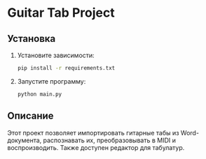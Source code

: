 # Guitar Tab Project

## Установка

1. Установите зависимости:
    ```bash
    pip install -r requirements.txt
    ```

2. Запустите программу:
    ```bash
    python main.py
    ```

## Описание

Этот проект позволяет импортировать гитарные табы из Word-документа, распознавать их, преобразовывать в MIDI и воспроизводить. Также доступен редактор для табулатур.
